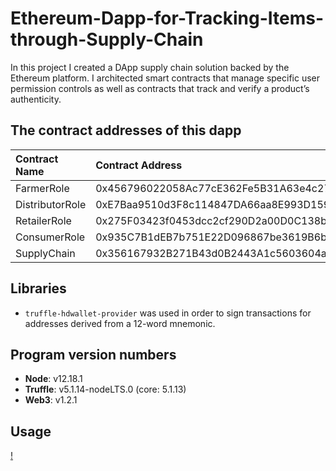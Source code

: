 # Ethereum-Dapp-for-Tracking-Items-through-Supply-Chain
In this project I created a DApp supply chain solution backed by the Ethereum platform. I architected smart contracts that manage specific user permission controls as well as contracts that track and verify a product’s authenticity. 

## The contract addresses of this dapp

| Contract Name | Contract Address|
|:--------------|:----------------|
|FarmerRole|0x456796022058Ac77cE362Fe5B31A63e4c278F214|
|DistributorRole|0xE7Baa9510d3F8c114847DA66aa8E993D159dC46E|
|RetailerRole|0x275F03423f0453dcc2cf290D2a00D0C138b867C3|
|ConsumerRole|0x935C7B1dEB7b751E22D096867be3619B6bac293F
|SupplyChain|0x356167932B271B43d0B2443A1c5603604adE2059|

## Libraries
* ```truffle-hdwallet-provider``` was used in order to sign transactions for addresses derived from a 12-word mnemonic.

## Program version numbers
* **Node**: v12.18.1
* **Truffle**: v5.1.14-nodeLTS.0 (core: 5.1.13)
* **Web3**: v1.2.1

## Usage

[!](screenshots/Transaction_History.png)
